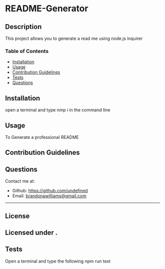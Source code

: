 # README-Generator
  
  
  ## Description
  This project allows you to generate a read me using node.js inquirer
  ### Table of Contents
  * [Installation](#installation)
  * [Usage](#usage)
  * [Contribution Guidelines](#contribution-guidelines)
  * [Tests](#tests)
  * [Questions](#questions)
  
  ## Installation
  open a terminal and type nmp i in the command line
  ## Usage
  To Generate a professional README
  ## Contribution Guidelines
  
  ## Questions
  Contact me at: 
  * Github: https://github.com/undefined
  * Email: brandonawilliams@gmail.com
  ---
  ## License 
  Licensed under . 
  ---
  ## Tests
  Open a terminal and type the following npm run test
  